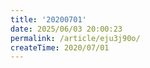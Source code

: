 ```yaml
---
title: '20200701'
date: 2025/06/03 20:00:23
permalink: /article/eju3j90o/
createTime: 2020/07/01 
---
```

